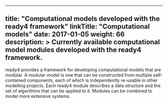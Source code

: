 
---
title: "Computational models developed with the ready4 framework"
linkTitle: "Computational models"
date: 2017-01-05
weight: 66
description: >
  Currently available computational model modules developed with the ready4 framework.
---

ready4 provides a framework for developing computational models that are modular. A modular model is one that can be constructed from multiple self-contained components, each of which is independently re-usable in other modelling projects. Each ready4 module describes a data structure and the set of algorithms that can be applied to it. Modules can be combined to model more extensive systems. 


